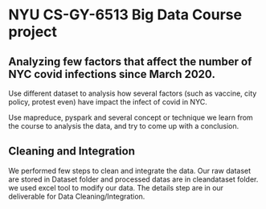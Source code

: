 # NYU CS-GY-6513  Big Data Course project

## Analyzing few factors that affect the number of NYC covid infections since March 2020.

Use different dataset to analysis how several factors (such as vaccine, city policy, protest even) have impact the infect of covid in NYC.

Use mapreduce, pyspark and several concept or technique we learn from the course to analysis the data, and try to come up with a conclusion.



## Cleaning and Integration 
We performed few steps to clean and integrate the data. Our raw dataset are stored in Dataset folder and processed datas are in cleandataset folder. we used excel tool to modify our data. The details step are in our deliverable for Data Cleaning/Integration. 

